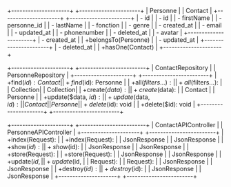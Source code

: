 +---------------------+        +----------------------+
|      Personne       |        |       Contact        |
+---------------------+        +----------------------+
| - id                 |        | - id                  |
| - firstName          |        | - personne_id         |
| - lastName           |        | - fonction            |
| - genre              |        | - created_at          |
| - email              |        | - updated_at          |
| - phonenumber        |        | - deleted_at          |
| - avatar             |        +----------------------+
| - created_at         |        | +belongsTo(Personne) |
| - updated_at         |        +----------------------+
| - deleted_at         |
| +hasOne(Contact)     |
+---------------------+

+---------------------+        +------------------------+
| ContactRepository   |        | PersonneRepository     |
+---------------------+        +------------------------+
| +find($id): Contact |        | +find($id): Personne   |
| +all($filters...):   |        | +all($filters...):     |
|   Collection<Contact>|        |   Collection<Personne>|
| +create($data):      |        | +create($data):        |
|   Contact            |        |   Personne             |
| +update($data, $id): |        | +update($data, $id):   |
|   Contact            |        |   Personne             |
| +delete($id): void   |        | +delete($id): void     |
+---------------------+        +------------------------+

+---------------------+        +------------------------+
| ContactAPIController |        | PersonneAPIController  |
+---------------------+        +------------------------+
| +index(Request):     |        | +index(Request):       |
|   JsonResponse       |        |   JsonResponse         |
| +show($id):          |        | +show($id):            |
|   JsonResponse       |        |   JsonResponse         |
| +store(Request):     |        | +store(Request):       |
|   JsonResponse       |        |   JsonResponse         |
| +update($id,         |        | +update($id,           |
|   Request):          |        |   Request):            |
|   JsonResponse       |        |   JsonResponse         |
| +destroy($id):       |        | +destroy($id):         |
|   JsonResponse       |        |   JsonResponse         |
+---------------------+        +------------------------+
